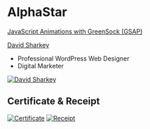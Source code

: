 # AlphaStar
[JavaScript Animations with GreenSock (GSAP)](https://www.udemy.com/course/javascript-animations-using-greensock/)

[David Sharkey](https://www.udemy.com/user/david-sharkey-4/)

- Professional WordPress Web Designer
- Digital Marketer

[![David Sharkey](https://img-c.udemycdn.com/user/200_H/38519624_edec.jpg)](https://www.udemy.com/user/david-sharkey-4/)
## Certificate & Receipt
[![Certificate](https://udemy-certificate.s3.amazonaws.com/image/UC-8f870478-7ba7-46d4-9d7b-aec4f4a9e163.jpg)](https://www.udemy.com/certificate/UC-8f870478-7ba7-46d4-9d7b-aec4f4a9e163/)
[![Receipt](https://pinghuskar.github.io/AlphaStar/images/receipt.png)](https://www.udemy.com/dashboard/cart-receipt/PD-CC-673271715A484F6C6D4B642B/)
